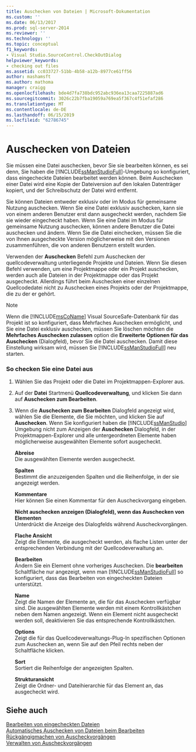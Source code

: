 ```yaml
---
title: Auschecken von Dateien | Microsoft-Dokumentation
ms.custom: ''
ms.date: 06/13/2017
ms.prod: sql-server-2014
ms.reviewer: ''
ms.technology: ''
ms.topic: conceptual
f1_keywords:
- Visual Studio.SourceControl.CheckOutDialog
helpviewer_keywords:
- checking out files
ms.assetid: cc033727-51bb-4b58-a12b-8977ce61ff56
author: mashamsft
ms.author: mathoma
manager: craigg
ms.openlocfilehash: bde4d7fa738bdc952abc936ea13caa7225887ad6
ms.sourcegitcommit: 3026c22b7fba19059a769ea5f367c4f51efaf286
ms.translationtype: MT
ms.contentlocale: de-DE
ms.lasthandoff: 06/15/2019
ms.locfileid: "62786745"
---
```

# <a name="check-out-files"></a>Auschecken von Dateien
  Sie müssen eine Datei auschecken, bevor Sie sie bearbeiten können, es sei denn, Sie haben die [!INCLUDE[ssManStudioFull](../includes/ssmanstudiofull-md.md)]-Umgebung so konfiguriert, dass eingecheckte Dateien bearbeitet werden können. Beim Auschecken einer Datei wird eine Kopie der Dateiversion auf den lokalen Datenträger kopiert, und der Schreibschutz der Datei wird entfernt.  
  
 Sie können Dateien entweder exklusiv oder im Modus für gemeinsame Nutzung auschecken. Wenn Sie eine Datei exklusiv auschecken, kann sie von einem anderen Benutzer erst dann ausgecheckt werden, nachdem Sie sie wieder eingecheckt haben. Wenn Sie eine Datei im Modus für gemeinsame Nutzung auschecken, können andere Benutzer die Datei auschecken und ändern. Wenn Sie die Datei einchecken, müssen Sie die von Ihnen ausgecheckte Version möglicherweise mit den Versionen zusammenführen, die von anderen Benutzern erstellt wurden.  
  
 Verwenden der **Auschecken** Befehl zum Auschecken der quellcodeverwaltung unterliegende Projekte und Dateien. Wenn Sie diesen Befehl verwenden, um eine Projektmappe oder ein Projekt auschecken, werden auch alle Dateien in der Projektmappe oder das Projekt ausgecheckt. Allerdings führt beim Auschecken einer einzelnen Quellcodedatei nicht zu Auschecken eines Projekts oder der Projektmappe, die zu der er gehört.  
  
> [!NOTE]  
>  Wenn die [!INCLUDE[msCoName](../includes/msconame-md.md)] Visual SourceSafe-Datenbank für das Projekt ist so konfiguriert, dass Mehrfaches Auschecken ermöglicht, und Sie eine Datei exklusiv auschecken, müssen Sie löschen möchten die **Mehrfaches Auschecken zulassen** option die  **Erweiterte Optionen für das Auschecken** (Dialogfeld), bevor Sie die Datei auschecken. Damit diese Einstellung wirksam wird, müssen Sie [!INCLUDE[ssManStudioFull](../includes/ssmanstudiofull-md.md)] neu starten.  
  
### <a name="to-check-out-a-file"></a>So checken Sie eine Datei aus  
  
1.  Wählen Sie das Projekt oder die Datei im Projektmappen-Explorer aus.  
  
2.  Auf der **Datei** Startmenü **Quellcodeverwaltung**, und klicken Sie dann auf **Auschecken zum Bearbeiten**.  
  
3.  Wenn die **Auschecken zum Bearbeiten** Dialogfeld angezeigt wird, wählen Sie die Elemente, die Sie möchten, und klicken Sie auf **Auschecken**. Wenn Sie konfiguriert haben die [!INCLUDE[ssManStudio](../includes/ssmanstudio-md.md)] Umgebung nicht zum Anzeigen der **Auschecken** Dialogfeld, in der Projektmappen-Explorer und alle untergeordneten Elemente haben möglicherweise ausgewählten Elemente sofort ausgecheckt.  
  
     **Abreise**  
     Die ausgewählten Elemente werden ausgecheckt.  
  
     **Spalten**  
     Bestimmt die anzuzeigenden Spalten und die Reihenfolge, in der sie angezeigt werden.  
  
     **Kommentare**  
     Hier können Sie einen Kommentar für den Auscheckvorgang eingeben.  
  
     **Nicht auschecken anzeigen (Dialogfeld), wenn das Auschecken von Elementen**  
     Unterdrückt die Anzeige des Dialogfelds während Auscheckvorgängen.  
  
     **Flache Ansicht**  
     Zeigt die Elemente, die ausgecheckt werden, als flache Listen unter der entsprechenden Verbindung mit der Quellcodeverwaltung an.  
  
     **Bearbeiten**  
     Ändern Sie ein Element ohne vorheriges Auschecken. Die **bearbeiten** Schaltfläche nur angezeigt, wenn man [!INCLUDE[ssManStudioFull](../includes/ssmanstudiofull-md.md)] so konfiguriert, dass das Bearbeiten von eingecheckten Dateien unterstützt.  
  
     **Name**  
     Zeigt die Namen der Elemente an, die für das Auschecken verfügbar sind. Die ausgewählten Elemente werden mit einem Kontrollkästchen neben dem Namen angezeigt. Wenn ein Element nicht ausgecheckt werden soll, deaktivieren Sie das entsprechende Kontrollkästchen.  
  
     **Options**  
     Zeigt die für das Quellcodeverwaltungs-Plug-In spezifischen Optionen zum Auschecken an, wenn Sie auf den Pfeil rechts neben der Schaltfläche klicken.  
  
     **Sort**  
     Sortiert die Reihenfolge der angezeigten Spalten.  
  
     **Strukturansicht**  
     Zeigt die Ordner- und Dateihierarchie für das Element an, das ausgecheckt wird.  
  
## <a name="see-also"></a>Siehe auch  
 [Bearbeiten von eingecheckten Dateien](../../2014/database-engine/edit-checked-in-files.md)   
 [Automatisches Auschecken von Dateien beim Bearbeiten](../../2014/database-engine/automatically-check-out-files-upon-edit.md)   
 [Rückgängigmachen von Auscheckvorgängen](../../2014/database-engine/undo-checkouts.md)   
 [Verwalten von Auscheckvorgängen](../../2014/database-engine/manage-checkouts.md)  
  
  
